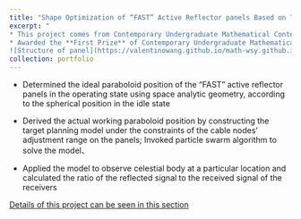 ```yaml
---
title: "Shape Optimization of “FAST” Active Reflector panels Based on Target Planning and Particle Swarm Algorithm"
excerpt: "
* This project comes from Contemporary Undergraduate Mathematical Contest in Modeling, 2021
* Awarded the **First Prize** of Contemporary Undergraduate Mathematical Contest in Modeling
![Structure of panel](https://valentinowang.github.io/math-wsy.github.io/images/Project/Project1/Structure_of_panel.png#pic_center)"
collection: portfolio
---
```


* Determined the ideal paraboloid position of the “FAST” active reflector panels in the operating state using space analytic geometry, according to the spherical position in the idle state

* Derived the actual working paraboloid position by constructing the target planning model under the constraints of the cable nodes’ adjustment range on the panels; Invoked particle swarm algorithm to solve the model、

* Applied the model to observe celestial body at a particular location and calculated the ratio of the reflected signal to the received signal of the receivers

[Details of this project can be seen in this section](https://valentinowang.github.io/math-wsy.github.io/files/Shape_Optimization_of_“FAST”_Active_Reflector_panels.pdf)
